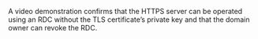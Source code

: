 A video demonstration confirms that the HTTPS server can be operated using an RDC without the TLS certificate’s private key and that the domain owner can revoke the RDC.